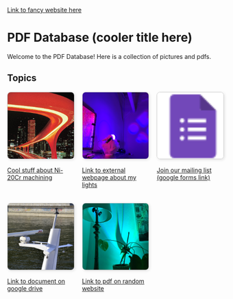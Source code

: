 <!-- link to actual site https://conradbuck.github.io/simple-link-tree/ -->
<a href="https://conradbuck.github.io/simple-link-tree/" target="_blank">Link to fancy website here</a>

# PDF Database (cooler title here)

Welcome to the PDF Database! Here is a collection of pictures and pdfs.

## Topics

<style>
  .gallery {
    display: grid;
    grid-template-columns: repeat(3, 1fr);
    gap: 20px;
    margin: 20px 0;
  }
  .gallery img {
    width: 100%;
    height: auto;
    aspect-ratio: 1 / 1; /* Forces images to be square */
    object-fit: cover;   /* Ensures the image is cropped appropriately */
    border: 1px solid #ccc;
    border-radius: 8px;
    box-shadow: 2px 2px 6px rgba(0, 0, 0, 0.1);
  }
</style>

<div class="gallery">
  <div class="gallery-item">
    <a href="documents/document1.pdf" target="_blank">    <!--## file location of pdf in github repo ##-->
      <img src="images/image1.jpg" alt="Topic 1 Preview"> <!--## file location of preview image within github repo ##-->
      <p>Cool stuff about Ni-20Cr machining</p>		  <!--## name of hyperlink ##-->
    </a>
  </div>
  <div class="gallery-item">
    <a href="https://again.framer.ai/" target="_blank">
      <img src="images/preview2.jpg" alt="Topic 2 Preview">
      <p>Link to external webpage about my lights</p>
    </a>
  </div>
  <div class="gallery-item">
    <a href="https://forms.gle/uWzb2qyrie8GGCes7" target="_blank">
      <img src="images/preview3.jpg" alt="Topic 3 Preview">
      <p>Join our mailing list (google forms link)</p>
    </a>
  </div>
  <div class="gallery-item">
    <a href="https://drive.google.com/file/d/1mzleKG7kpYIQpbF11vh0I8zP9OhVkrVN/view?usp=sharing" target="_blank">
      <img src="images/preview4-ship.jpg" alt="Topic 4 Preview">
      <p>Link to document on google drive</p>
    </a>
  </div>
  <div class="gallery-item">
    <a href="https://cdn-shop.adafruit.com/datasheets/WS2811.pdf" target="_blank">
      <img src="images/preview5.jpg" alt="Topic 5 Preview">
      <p>Link to pdf on random website</p>
    </a>
  </div>
<!-- commenting out image placement 6 to leave as references -->
<!--
  <div class="gallery-item">
    <a href="documents/document6.pdf" target="_blank">
      <img src="images/preview6.jpg" alt="Topic 6 Preview">
      <p>Topic 6</p>
    </a>
  </div>
-->

</div>

<!--

### Instructions for Contribution
1. Add your PDF document to the `documents` directory.
2. Add a preview image to the `images` directory.
3. Update this `README.md` file to include your new document and image in the format above.

-->
